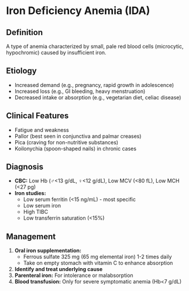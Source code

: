 # Iron Deficiency Anemia (IDA)

## Definition
A type of anemia characterized by small, pale red blood cells (microcytic, hypochromic) caused by insufficient iron.

## Etiology
- Increased demand (e.g., pregnancy, rapid growth in adolescence)
- Increased loss (e.g., GI bleeding, heavy menstruation)
- Decreased intake or absorption (e.g., vegetarian diet, celiac disease)

## Clinical Features
- Fatigue and weakness
- Pallor (best seen in conjunctiva and palmar creases)
- Pica (craving for non-nutritive substances)
- Koilonychia (spoon-shaped nails) in chronic cases

## Diagnosis
- **CBC:** Low Hb (♂<13 g/dL, ♀<12 g/dL), Low MCV (<80 fL), Low MCH (<27 pg)
- **Iron studies:** 
  - Low serum ferritin (<15 ng/mL) - most specific
  - Low serum iron
  - High TIBC
  - Low transferrin saturation (<15%)

## Management
1. **Oral iron supplementation:**
   - Ferrous sulfate 325 mg (65 mg elemental iron) 1-2 times daily
   - Take on empty stomach with vitamin C to enhance absorption
2. **Identify and treat underlying cause**
3. **Parenteral iron:** For intolerance or malabsorption
4. **Blood transfusion:** Only for severe symptomatic anemia (Hb<7 g/dL)

